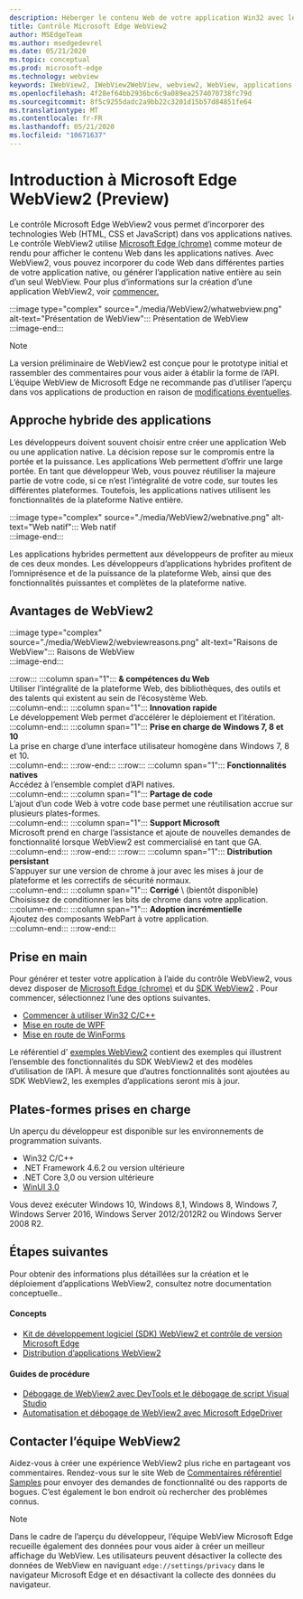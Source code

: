 ```yaml
---
description: Héberger le contenu Web de votre application Win32 avec le contrôle WebView 2 de Microsoft Edge
title: Contrôle Microsoft Edge WebView2
author: MSEdgeTeam
ms.author: msedgedevrel
ms.date: 05/21/2020
ms.topic: conceptual
ms.prod: microsoft-edge
ms.technology: webview
keywords: IWebView2, IWebView2WebView, webview2, WebView, applications Win32, Win32, Edge, ICoreWebView2, CoreWebView2, ICoreWebView2Host, contrôle de navigateur, html Edge, Windows Forms, WinForms, WPF, .NET
ms.openlocfilehash: 4f28ef64bb2936bc6c9a089ea2574070738fc79d
ms.sourcegitcommit: 8f5c9255dadc2a9bb22c3201d15b57d84851fe64
ms.translationtype: MT
ms.contentlocale: fr-FR
ms.lasthandoff: 05/21/2020
ms.locfileid: "10671637"
---
```

# Introduction à Microsoft Edge WebView2 (Preview)  

Le contrôle Microsoft Edge WebView2 vous permet d’incorporer des technologies Web (HTML, CSS et JavaScript) dans vos applications natives.  Le contrôle WebView2 utilise [Microsoft Edge (chrome)](https://www.microsoftedgeinsider.com) comme moteur de rendu pour afficher le contenu Web dans les applications natives.  Avec WebView2, vous pouvez incorporer du code Web dans différentes parties de votre application native, ou générer l’application native entière au sein d’un seul WebView.  Pour plus d’informations sur la création d’une application WebView2, voir [commencer.](./index.md#getting-started)  

:::image type="complex" source="./media/WebView2/whatwebview.png" alt-text="Présentation de WebView":::
   Présentation de WebView  
:::image-end:::  

> [!NOTE]
> La version préliminaire de WebView2 est conçue pour le prototype initial et rassembler des commentaires pour vous aider à établir la forme de l’API.  L’équipe WebView de Microsoft Edge ne recommande pas d’utiliser l’aperçu dans vos applications de production en raison de [modifications éventuelles](./releasenotes.md).  

## Approche hybride des applications  

Les développeurs doivent souvent choisir entre créer une application Web ou une application native.  La décision repose sur le compromis entre la portée et la puissance.  Les applications Web permettent d’offrir une large portée.  En tant que développeur Web, vous pouvez réutiliser la majeure partie de votre code, si ce n’est l’intégralité de votre code, sur toutes les différentes plateformes.  Toutefois, les applications natives utilisent les fonctionnalités de la plateforme Native entière.  

:::image type="complex" source="./media/WebView2/webnative.png" alt-text="Web natif":::
   Web natif  
:::image-end:::  

Les applications hybrides permettent aux développeurs de profiter au mieux de ces deux mondes.  Les développeurs d’applications hybrides profitent de l’omniprésence et de la puissance de la plateforme Web, ainsi que des fonctionnalités puissantes et complètes de la plateforme native.  

## Avantages de WebView2   

:::image type="complex" source="./media/WebView2/webviewreasons.png" alt-text="Raisons de WebView":::
   Raisons de WebView  
:::image-end:::  

:::row:::
   :::column span="1":::
      **& compétences du Web**  
      Utiliser l’intégralité de la plateforme Web, des bibliothèques, des outils et des talents qui existent au sein de l’écosystème Web.  
   :::column-end:::
   :::column span="1":::
      **Innovation rapide**  
      Le développement Web permet d’accélérer le déploiement et l’itération.  
   :::column-end:::
   :::column span="1":::
      **Prise en charge de Windows 7, 8 et 10**  
      La prise en charge d’une interface utilisateur homogène dans Windows 7, 8 et 10.  
   :::column-end:::
:::row-end:::
:::row:::
   :::column span="1":::
      **Fonctionnalités natives**  
      Accédez à l’ensemble complet d’API natives.  
   :::column-end:::
   :::column span="1":::
      **Partage de code**  
      L’ajout d’un code Web à votre code base permet une réutilisation accrue sur plusieurs plates-formes.  
   :::column-end:::
   :::column span="1":::
      **Support Microsoft**  
      Microsoft prend en charge l’assistance et ajoute de nouvelles demandes de fonctionnalité lorsque WebView2 est commercialisé en tant que GA.  
   :::column-end:::
:::row-end:::
:::row:::
   :::column span="1":::
      **Distribution persistant**  
      S’appuyer sur une version de chrome à jour avec les mises à jour de plateforme et les correctifs de sécurité normaux.  
   :::column-end:::
   :::column span="1":::
      **Corrigé** \ (bientôt disponible)  
      Choisissez de conditionner les bits de chrome dans votre application.  
   :::column-end:::
   :::column span="1":::
      **Adoption incrémentielle**  
      Ajoutez des composants WebPart à votre application.  
   :::column-end:::
:::row-end:::  

## Prise en main  

Pour générer et tester votre application à l’aide du contrôle WebView2, vous devez disposer de [Microsoft Edge (chrome)](https://www.microsoftedgeinsider.com/download) et du [SDK WebView2](https://aka.ms/webviewnuget) .  Pour commencer, sélectionnez l’une des options suivantes.  

*   [Commencer à utiliser Win32 C/C++](./gettingstarted/win32.md)  
*   [Mise en route de WPF](./gettingstarted/wpf.md)  
*   [Mise en route de WinForms](./gettingstarted/winforms.md)  

Le référentiel d' [exemples WebView2](https://github.com/MicrosoftEdge/WebView2Samples) contient des exemples qui illustrent l’ensemble des fonctionnalités du SDK WebView2 et des modèles d’utilisation de l’API. À mesure que d’autres fonctionnalités sont ajoutées au SDK WebView2, les exemples d’applications seront mis à jour.   

## Plates-formes prises en charge  

Un aperçu du développeur est disponible sur les environnements de programmation suivants.  

*   Win32 C/C++  
*   .NET Framework 4.6.2 ou version ultérieure  
*   .NET Core 3,0 ou version ultérieure  
*   [WinUI 3,0](/uwp/toolkits/winui3/)  

Vous devez exécuter Windows 10, Windows 8,1, Windows 8, Windows 7, Windows Server 2016, Windows Server 2012/2012R2 ou Windows Server 2008 R2.   

## Étapes suivantes  

Pour obtenir des informations plus détaillées sur la création et le déploiement d’applications WebView2, consultez notre documentation conceptuelle.<!-- and how-to guides-->.  

#### Concepts  

*   [Kit de développement logiciel (SDK) WebView2 et contrôle de version Microsoft Edge](./concepts/versioning.md)
*   [Distribution d’applications WebView2](./concepts/distribution.md)  
 
#### Guides de procédure  

*   [Débogage de WebView2 avec DevTools et le débogage de script Visual Studio](./howto/debug.md)  
*   [Automatisation et débogage de WebView2 avec Microsoft EdgeDriver](./howto/webdriver.md)  

<!--todo: add how-tos when available  -->  

## Contacter l’équipe WebView2  

Aidez-vous à créer une expérience WebView2 plus riche en partageant vos commentaires.  Rendez-vous sur le site Web de [Commentaires référentiel Samples](https://aka.ms/webviewfeedback) pour envoyer des demandes de fonctionnalité ou des rapports de bogues.  C’est également le bon endroit où rechercher des problèmes connus.  

> [!NOTE]
> Dans le cadre de l’aperçu du développeur, l’équipe WebView Microsoft Edge recueille également des données pour vous aider à créer un meilleur affichage du WebView.  Les utilisateurs peuvent désactiver la collecte des données de WebView en naviguant `edge://settings/privacy` dans le navigateur Microsoft Edge et en désactivant la collecte des données du navigateur.  
